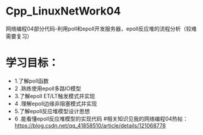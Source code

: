 # Cpp_LinuxNetWork04
网络编程04部分代码-利用poll和epoll开发服务器，epoll反应堆的流程分析（较难需要复习）
# 学习目标：
- 1.了解poll函数
- 2 .熟练使用epoll多路IO模型
- 3.了解epoll ET/LT触发模式并实现
- 4 .理解epoll边缘非阻塞模式并实现
- 5.了解epoll反应堆模型设计思想
- 6 .能看懂epoll反应堆模型的实现代码
#相关知识见我的网络编程04热帖：https://blog.csdn.net/qq_41858510/article/details/121068778
